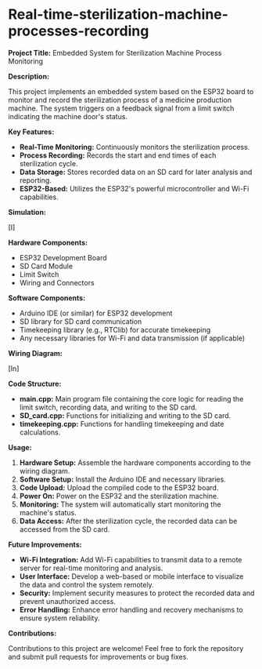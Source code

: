 # Real-time-sterilization-machine-processes-recording


**Project Title:** Embedded System for Sterilization Machine Process Monitoring

**Description:**

This project implements an embedded system based on the ESP32 board to monitor and record the sterilization process of a medicine production machine. The system triggers on a feedback signal from a limit switch indicating the machine door's status.

**Key Features:**

* **Real-Time Monitoring:** Continuously monitors the sterilization process.
* **Process Recording:** Records the start and end times of each sterilization cycle.
* **Data Storage:** Stores recorded data on an SD card for later analysis and reporting.
* **ESP32-Based:** Utilizes the ESP32's powerful microcontroller and Wi-Fi capabilities.

**Simulation:**

[I]

**Hardware Components:**

* ESP32 Development Board
* SD Card Module
* Limit Switch
* Wiring and Connectors

**Software Components:**

* Arduino IDE (or similar) for ESP32 development
* SD library for SD card communication
* Timekeeping library (e.g., RTClib) for accurate timekeeping
* Any necessary libraries for Wi-Fi and data transmission (if applicable)

**Wiring Diagram:**

[In]

**Code Structure:**

* **main.cpp:** Main program file containing the core logic for reading the limit switch, recording data, and writing to the SD card.
* **SD_card.cpp:** Functions for initializing and writing to the SD card.
* **timekeeping.cpp:** Functions for handling timekeeping and date calculations.

**Usage:**

1. **Hardware Setup:** Assemble the hardware components according to the wiring diagram.
2. **Software Setup:** Install the Arduino IDE and necessary libraries.
3. **Code Upload:** Upload the compiled code to the ESP32 board.
4. **Power On:** Power on the ESP32 and the sterilization machine.
5. **Monitoring:** The system will automatically start monitoring the machine's status.
6. **Data Access:** After the sterilization cycle, the recorded data can be accessed from the SD card.

**Future Improvements:**

* **Wi-Fi Integration:** Add Wi-Fi capabilities to transmit data to a remote server for real-time monitoring and analysis.
* **User Interface:** Develop a web-based or mobile interface to visualize the data and control the system remotely.
* **Security:** Implement security measures to protect the recorded data and prevent unauthorized access.
* **Error Handling:** Enhance error handling and recovery mechanisms to ensure system reliability.

**Contributions:**

Contributions to this project are welcome! Feel free to fork the repository and submit pull requests for improvements or bug fixes.
